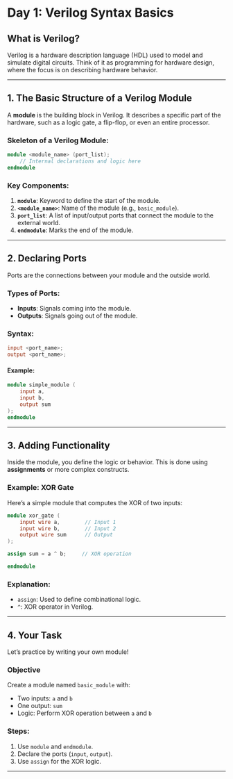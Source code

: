 # Day 1: Verilog Syntax Basics

## What is Verilog?
Verilog is a hardware description language (HDL) used to model and simulate digital circuits. Think of it as programming for hardware design, where the focus is on describing hardware behavior.

---

## 1. The Basic Structure of a Verilog Module
A **module** is the building block in Verilog. It describes a specific part of the hardware, such as a logic gate, a flip-flop, or even an entire processor.

### Skeleton of a Verilog Module:
```verilog
module <module_name> (port_list);
    // Internal declarations and logic here
endmodule
```

### Key Components:
1. **`module`**: Keyword to define the start of the module.
2. **`<module_name>`**: Name of the module (e.g., `basic_module`).
3. **`port_list`**: A list of input/output ports that connect the module to the external world.
4. **`endmodule`**: Marks the end of the module.

---

## 2. Declaring Ports
Ports are the connections between your module and the outside world.

### Types of Ports:
- **Inputs**: Signals coming into the module.
- **Outputs**: Signals going out of the module.

### Syntax:
```verilog
input <port_name>;
output <port_name>;
```

#### Example:
```verilog
module simple_module (
    input a,
    input b,
    output sum
);
endmodule
```

---

## 3. Adding Functionality
Inside the module, you define the logic or behavior. This is done using **assignments** or more complex constructs.

### Example: XOR Gate
Here’s a simple module that computes the XOR of two inputs:

```verilog
module xor_gate (
    input wire a,        // Input 1
    input wire b,        // Input 2
    output wire sum      // Output
);

assign sum = a ^ b;     // XOR operation

endmodule
```

### Explanation:
- `assign`: Used to define combinational logic.
- `^`: XOR operator in Verilog.

---

## 4. Your Task
Let’s practice by writing your own module!

### Objective
Create a module named `basic_module` with:
- Two inputs: `a` and `b`
- One output: `sum`
- Logic: Perform XOR operation between `a` and `b`

### Steps:
1. Use `module` and `endmodule`.
2. Declare the ports (`input`, `output`).
3. Use `assign` for the XOR logic.

---